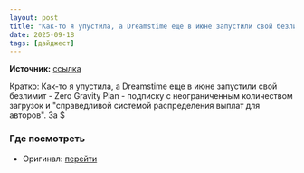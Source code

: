 ```yaml
---
layout: post
title: "Как-то я упустила, а Dreamstime еще в июне запустили свой безлимит - Zero Gravity Plan - подпи [...]"
date: 2025-09-18
tags: [дайджест]
---
```


**Источник:** [ссылка](https://t.me/be_trendy_stocker/11200)

Кратко: Как-то я упустила, а Dreamstime еще в июне запустили свой безлимит - Zero Gravity Plan - подписку с неограниченным количеством загрузок и "справедливой системой распределения выплат для авторов". За $

### Где посмотреть
- Оригинал: [перейти]({link})
